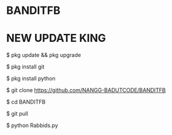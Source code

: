 # BANDITFB

# NEW UPDATE KING

$ pkg update && pkg upgrade

$ pkg install git

$ pkg install python

$ git clone https://github.com/NANGG-BADUTCODE/BANDITFB

$ cd BANDITFB

$ git pull

$ python Rabbids.py
